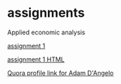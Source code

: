 # assignments
Applied economic analysis

[assignment 1](https://github.com/DesireVogels/assignments/blob/master/Final%20Assignment%20AEA%20Jamy%20van%20Breda%20Desire%20Vogels%20(1).ipynb)

[assignment 1 HTML](https://github.com/DesireVogels/assignments/blob/master/AEA.html)


<a href="https://github.com/DesireVogels/assignments/blob/master/AEA.html">Quora profile link for Adam D'Angelo</a>
